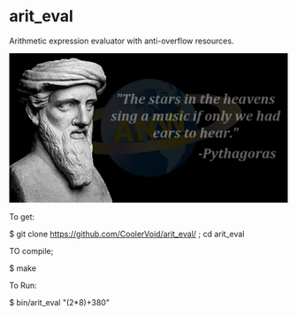 # arit_eval
Arithmetic expression evaluator with anti-overflow resources.

![Alt text](https://github.com/CoolerVoid/arit_eval/blob/master/doc/quote.png)

To get:

$ git clone https://github.com/CoolerVoid/arit_eval/ ; cd arit_eval

TO compile;

$ make

To Run:

$ bin/arit_eval "(2*8)+380"
